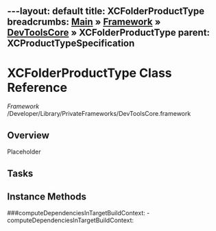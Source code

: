 ---layout: default
title: XCFolderProductType
breadcrumbs: <a href="/index.html">Main</a> &raquo; <a href="/Frameworks.html">Framework</a> &raquo; <a href="/Frameworks/DevToolsCore.html">DevToolsCore</a> &raquo; XCFolderProductType
parent: XCProductTypeSpecification 
---
# XCFolderProductType Class Reference

*Framework* /Developer/Library/PrivateFrameworks/DevToolsCore.framework

## Overview

Placeholder

## Tasks

## Instance Methods

<a name="-computeDependenciesInTargetBuildContext:"></a>
###computeDependenciesInTargetBuildContext:
    - computeDependenciesInTargetBuildContext:

